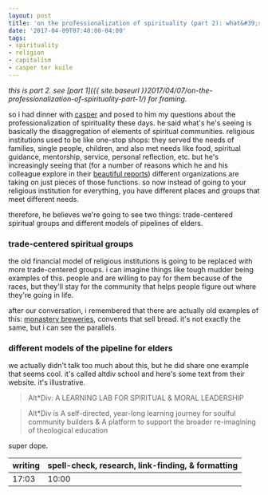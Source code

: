 ```yaml
---
layout: post
title: 'on the professionalization of spirituality (part 2): what&#39;s next'
date: '2017-04-09T07:40:00-04:00'
tags:
- spirituality
- religion
- capitalism
- casper ter kuile
--- 
```


*this is part 2. see [part 1]({{ site.baseurl }}2017/04/07/on-the-professionalization-of-spirituality-part-1/) for framing.*

so i had dinner with [casper](http://caspertk.com/) and posed to him my questions about the professionalization of spirituality these days. he said what's he's seeing is basically the disaggregation of elements of spiritual communities. religious institutions used to be like one-stop shops: they served the needs of families, single people, children, and also met needs like food, spiritual guidance, mentorship, service, personal reflection, etc. but he's increasingly seeing that (for a number of reasons which he and his colleague explore in their [beautiful reports](http://howwegather.org/)) different organizations are taking on just pieces of those functions. so now instead of going to your religious institution for everything, you have different places and groups that meet different needs.

therefore, he believes we're going to see two things: trade-centered spiritual groups and different models of pipelines of elders.

### trade-centered spiritual groups

the old financial model of religious institutions is going to be replaced with more trade-centered groups. i can imagine things like tough mudder being examples of this. people and are willing to pay for them because of the races, but they'll stay for the community that helps people figure out where they're going in life. 

after our conversation, i remembered that there are actually old examples of this: [monastery breweries](https://en.wikipedia.org/wiki/Trappist_beer), convents that sell bread. it's not exactly the same, but i can see the parallels. 

### different models of the pipeline for elders

we actually didn't talk too much about this, but he did share one example that seems cool. it's called altdiv school and here's some text from their website. it's illustrative.

> Alt*Div: A LEARNING LAB FOR SPIRITUAL & MORAL LEADERSHIP

 

> Alt*Div is A self-directed, year-long learning journey for soulful community builders & A platform to support the broader re-imagining of theological education

super dope. 

<table>
	<thead>
		<tr>
			<th>writing</th>
			<th>spell-check, research, link-finding, & formatting</th>
		</tr>
	</thead>
	<tbody>
		<tr>
			<td>17:03</td>
			<td>10:00</td>
		</tr>
	</tbody>
</table>